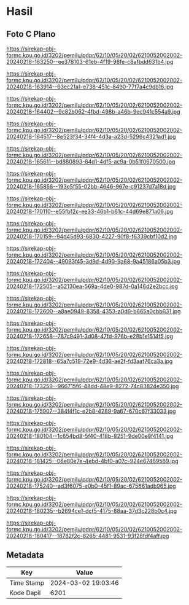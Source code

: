 # Hasil

## Foto C Plano

https://sirekap-obj-formc.kpu.go.id/3202/pemilu/pdpr/62/10/05/20/02/6210052002002-20240218-163250--ee378103-61eb-4f19-98fe-c8afbdd631b4.jpg

https://sirekap-obj-formc.kpu.go.id/3202/pemilu/pdpr/62/10/05/20/02/6210052002002-20240218-163914--63ec21a1-e738-451c-8490-77f7a4c9db16.jpg

https://sirekap-obj-formc.kpu.go.id/3202/pemilu/pdpr/62/10/05/20/02/6210052002002-20240218-164402--9c82b062-4fbd-498b-a46b-9ec941c554a9.jpg

https://sirekap-obj-formc.kpu.go.id/3202/pemilu/pdpr/62/10/05/20/02/6210052002002-20240218-164517--8e523f34-34f4-4d3a-a23d-5296c4321ad1.jpg

https://sirekap-obj-formc.kpu.go.id/3202/pemilu/pdpr/62/10/05/20/02/6210052002002-20240218-165611--bd880893-84d1-4df5-ac9a-0b51f0670500.jpg

https://sirekap-obj-formc.kpu.go.id/3202/pemilu/pdpr/62/10/05/20/02/6210052002002-20240218-165856--193e5f55-02bb-4646-967e-c91237d7a18d.jpg

https://sirekap-obj-formc.kpu.go.id/3202/pemilu/pdpr/62/10/05/20/02/6210052002002-20240218-170110--e55fb12c-ee33-46b1-b61c-44d69e871a06.jpg

https://sirekap-obj-formc.kpu.go.id/3202/pemilu/pdpr/62/10/05/20/02/6210052002002-20240218-170159--94d45d93-6830-4227-90f8-f6339cbf10d2.jpg

https://sirekap-obj-formc.kpu.go.id/3202/pemilu/pdpr/62/10/05/20/02/6210052002002-20240218-172404--49093f45-3d9d-4d90-9a68-9a45186a05b3.jpg

https://sirekap-obj-formc.kpu.go.id/3202/pemilu/pdpr/62/10/05/20/02/6210052002002-20240218-172505--a52130ea-569a-4de0-987d-0a146d2e2bcc.jpg

https://sirekap-obj-formc.kpu.go.id/3202/pemilu/pdpr/62/10/05/20/02/6210052002002-20240218-172600--a8ae0949-8358-4353-a0d6-b665a0cbb631.jpg

https://sirekap-obj-formc.kpu.go.id/3202/pemilu/pdpr/62/10/05/20/02/6210052002002-20240218-172658--787c9491-3d08-47fd-976b-e28b1e1514f5.jpg

https://sirekap-obj-formc.kpu.go.id/3202/pemilu/pdpr/62/10/05/20/02/6210052002002-20240218-172818--65a7c519-72e9-4d36-ae2f-fd3aaf76ca3a.jpg

https://sirekap-obj-formc.kpu.go.id/3202/pemilu/pdpr/62/10/05/20/02/6210052002002-20240218-173259--966715f6-48dd-48e9-8272-74c83824e350.jpg

https://sirekap-obj-formc.kpu.go.id/3202/pemilu/pdpr/62/10/05/20/02/6210052002002-20240218-175907--384f4f1c-e2b8-4289-9a67-670c67f33033.jpg

https://sirekap-obj-formc.kpu.go.id/3202/pemilu/pdpr/62/10/05/20/02/6210052002002-20240218-180104--1c654bd8-5f40-418b-8251-9de00e8f4141.jpg

https://sirekap-obj-formc.kpu.go.id/3202/pemilu/pdpr/62/10/05/20/02/6210052002002-20240218-181425--08e80e7e-4ebd-4bf0-a07c-924e67469569.jpg

https://sirekap-obj-formc.kpu.go.id/3202/pemilu/pdpr/62/10/05/20/02/6210052002002-20240218-175240--ad3f6075-e0b0-45f1-89ac-675661adb965.jpg

https://sirekap-obj-formc.kpu.go.id/3202/pemilu/pdpr/62/10/05/20/02/6210052002002-20240218-180235--b2694ce1-dcf5-4175-88aa-37d3c228b0c4.jpg

https://sirekap-obj-formc.kpu.go.id/3202/pemilu/pdpr/62/10/05/20/02/6210052002002-20240218-180417--18782f2c-8265-4481-9531-93f28fdf4aff.jpg


## Metadata

| Key        | Value               |
| ---------- | ------------------- |
| Time Stamp | 2024-03-02 19:03:46 |
| Kode Dapil | 6201                |



